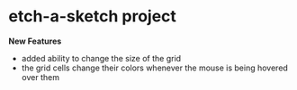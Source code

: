 # etch-a-sketch project
**New Features**
+ added ability to change the size of the grid
+ the grid cells change their colors whenever the mouse is being hovered over them